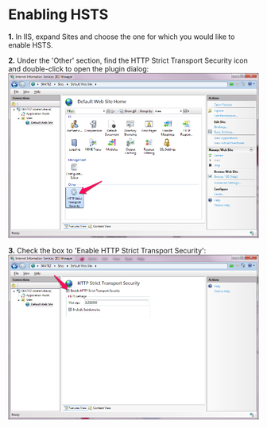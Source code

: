 # Enabling HSTS

**1.** In IIS, expand Sites and choose the one for which you would like to enable HSTS.

**2.** Under the 'Other' section, find the HTTP Strict Transport Security icon and double-click to open the plugin dialog:
![Configuration - Step 1:  Double-click HTTP Strict Transport Security icon under "Other"](assets/Configure1.png?raw=true)

**3.** Check the box to 'Enable HTTP Strict Transport Security':
![Configuration - Step 2:  Check the box to Enable HTTP Strict Transport Security](assets/Configure2.png?raw=true)
